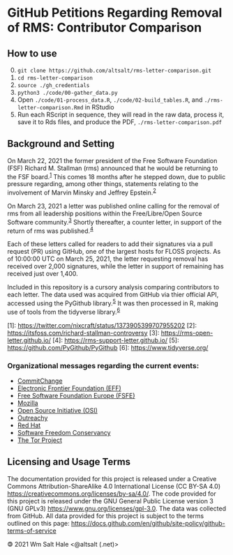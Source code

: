 # GitHub Petitions Regarding Removal of RMS: Contributor Comparison

## How to use
0. `git clone https://github.com/altsalt/rms-letter-comparison.git`
1. `cd rms-letter-comparison`
2. `source ./gh_credentials`
3. `python3 ./code/00-gather_data.py`
4. Open `./code/01-process_data.R`, `./code/02-build_tables.R`, and `./rms-letter-comparison.Rmd` in RStudio
5. Run each RScript in sequence, they will read in the raw data, process it, save it to Rds files, and produce the PDF, `./rms-letter-comparison.pdf`

## Background and Setting
On March 22, 2021 the former president of the Free Software Foundation (FSF) Richard M. Stallman (rms) announced that he would be returning to the FSF board.<sup>[1](#fn1)</sup> This comes 18 months after he stepped down, due to public pressure regarding, among other things, statements relating to the involvement of Marvin Minsky and Jeffrey Epstein.<sup>[2](#fn2)</sup>

On March 23, 2021 a letter was published online calling for the removal of rms from all leadership positions within the Free/Libre/Open Source Software community.<sup>[3](#fn3)</sup> Shortly thereafter, a counter letter, in support of the return of rms was published.<sup>[4](#fn4)</sup>

Each of these letters called for readers to add their signatures via a pull request (PR) using GitHub, one of the largest hosts for FLOSS projects. As of 10:00:00 UTC on March 25, 2021, the letter requesting removal has received over 2,000 signatures, while the letter in support of remaining has received just over 1,400.

Included in this repository is a cursory analysis comparing contributors to each letter. The data used was acquired from GitHub via thier official API, accessed using the PyGithub library.<sup>[5](#fn5)</sup> It was then processed in R, making use of tools from the tidyverse library.<sup>[6](#fn6)</sup>

<a name="fn1">[1]</a>: https://twitter.com/nixcraft/status/1373905399707955202
<a name="fn2">[2]</a>: https://itsfoss.com/richard-stallman-controversy
<a name="fn3">[3]</a>: https://rms-open-letter.github.io/
<a name="fn4">[4]</a>: https://rms-support-letter.github.io/
<a name="fn5">[5]</a>: https://github.com/PyGithub/PyGithub
<a name="fn6">[6]</a>: https://www.tidyverse.org/

### Organizational messages regarding the current events:
- [CommitChange](https://twitter.com/wwahammy/status/1374771022289854465)
- [Electronic Frontier Foundation (EFF)](https://www.eff.org/deeplinks/2021/03/statement-re-election-richard-stallman-fsf-board)
- [Free Software Foundation Europe (FSFE)](https://fsfe.org/news/2021/news-20210324-01.html)
- [Mozilla](https://twitter.com/mozilla/status/1374513444838199304)
- [Open Source Initiative (OSI)](https://opensource.org/OSI_Response)
- [Outreachy](https://www.outreachy.org/blog/2021-03-23/fsf-participation-barred/)
- [Red Hat](https://www.redhat.com/en/blog/red-hat-statement-about-richard-stallmans-return-free-software-foundation-board)
- [Software Freedom Conservancy](https://sfconservancy.org/blog/2021/mar/23/outreachy-fsf/)
- [The Tor Project](https://twitter.com/torproject/status/1374754834050654212)

## Licensing and Usage Terms
The documentation provided for this project is released under a Creative Commons Attribution-ShareAlike 4.0 International License (CC BY-SA 4.0) https://creativecommons.org/licenses/by-sa/4.0/. The code provided for this project is released under the GNU General Public License version 3 (GNU GPLv3) https://www.gnu.org/licenses/gpl-3.0. The data was collected from GitHub. All data provided for this project is subject to the terms outlined on this page: https://docs.github.com/en/github/site-policy/github-terms-of-service

🄯 2021 Wm Salt Hale <@altsalt (.net)>
